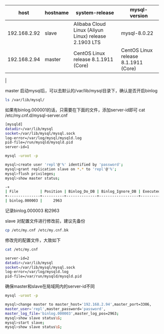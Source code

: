 |  host |  hostname | system-release  | mysql-version  |
| ------------ | ------------ | ------------ | ------------ |
|  192.168.2.92 |slave   |Alibaba Cloud Linux (Aliyun Linux) release 2.1903 LTS   | mysql-8.0.22  |
|  192.168.2.94 |  master |  CentOS Linux release 8.1.1911 (Core) |  CentOS Linux release 8.1.1911 (Core) 
 |

master
启动mysql后，可以去默认的/var/lib/mysql目录下，确认是否开启binlog
```sh
ls /var/lib/mysql/
```
如果有binlog.000001的话，只需要在下面的文件，添加server-id即可
cat /etc/my.cnf.d/mysql-server.cnf
```sh
[mysqld]
datadir=/var/lib/mysql
socket=/var/lib/mysql/mysql.sock
log-error=/var/log/mysql/mysqld.log
pid-file=/run/mysqld/mysqld.pid
server-id=1
```
```sh
mysql -uroot -p
```
```sh
mysql>create user 'repl'@'%' identified by 'password';
mysql>grant replication slave on *.* to 'repl'@'%';
mysql>flush privileges;
mysql>show master status;
```
```sh
-+
| File          | Position | Binlog_Do_DB | Binlog_Ignore_DB | Executed_Gtid_Set |
+---------------+----------+--------------+------------------+-------------------+
| binlog.000003 |     2963 
```
记录binlog.000003 和2963

slave
对配置文件进行修改前，建议先备份
```sh
cp /etc/my.cnf /etc/my.cnf.bk
```
修改完的配置文件，大致如下
```sh
cat /etc/my.cnf
```
```sh
server-id=2
datadir=/var/lib/mysql
socket=/var/lib/mysql/mysql.sock
log-error=/var/log/mysqld.log
pid-file=/var/run/mysqld/mysqld.pid
```
确保master和slave在局域网内的server-id不同
```sh
mysql -uroot -p
```
```sh
mysql>change master to master_host='192.168.2.94',master_port=3306,
master_user='repl',master_password='password',
master_log_file='binlog.000003',master_log_pos=2963;
mysql>show slave status\G;
mysql>start slave;
mysql>show slave status\G;
```